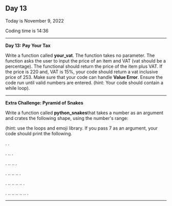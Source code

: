 <h2>Day 13</h2>
<p>Today is November 9, 2022</p>
<p>Coding time is 14:36</p>
<hr/>

<p><b>Day 13: Pay Your Tax</b></p>
<p>Write a function called <b>your_vat</b>. The function takes no parameter.
The function asks the user to input the price of an item and VAT (vat should be a percentage).
The functional should return the price of the item plus VAT. If the price is 220 and, VAT is 15%,
your code should return a vat inclusive price of 253. Make sure that your code can handle <b>Value Error</b>.
Ensure the code run until valid numbers are entered. (hint: Your code should contain a while loop).</p>
<hr/>

<p><b>Extra Challenge: Pyramid of Snakes</b></p>
<p>Write a function called <b>python_snakes</b>that takes a number as an argument and crates the following shape,
using the number's range:</p>
<p>(hint: use the loops and emoji library. If you pass 7 as an argument, your code should print the following.</p>
<p>     . . </p>
<p>    . .. .</p>
<p>   . .. .. .</p>
<p>  . .. .. .. .</p>
<p> . .. .. .. .. .</p>
<p>. .. .. .. .. .. .</p>

<hr/>